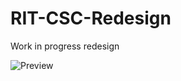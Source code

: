 RIT-CSC-Redesign
================

Work in progress redesign

![Preview](https://raw.github.com/friss/RIT-CSC-Redesign/master/preview.png)
